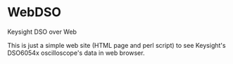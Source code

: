 # WebDSO
Keysight DSO over Web

This is just a simple web site (HTML page and perl script) to see Keysight's 
DSO6054x oscilloscope's data in web browser.


